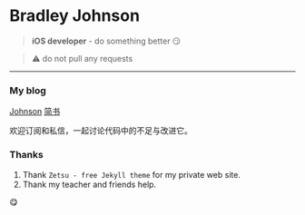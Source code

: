 # Bradley Johnson

> **iOS developer** - do something better :smirk:

> :warning:
  do not pull any requests

---

### My blog

[Johnson](http://www.zsfbradleyjohnson.com)
[简书](http://www.jianshu.com/users/91577acf333a/latest_articles)

欢迎订阅和私信，一起讨论代码中的不足与改进它。

### Thanks

1. Thank `Zetsu - free Jekyll theme` for my private web site.
2. Thank my teacher and friends help.

:yum:
